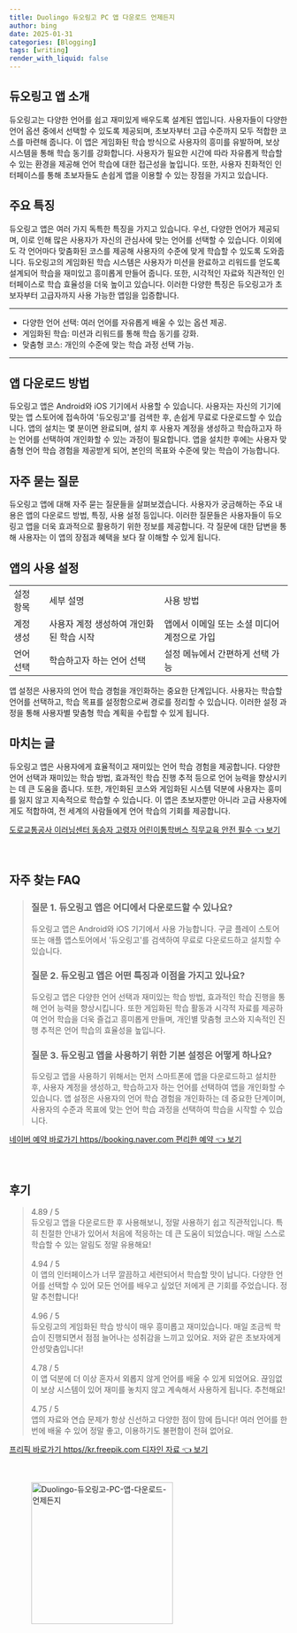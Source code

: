 ```yaml
---
title: Duolingo 듀오링고 PC 앱 다운로드 언제든지
author: bing
date: 2025-01-31
categories: [Blogging]
tags: [writing]
render_with_liquid: false
---
```



<h2 id='듀오링고 앱 소개'>듀오링고 앱 소개</h2>

<p>듀오링고는 다양한 언어를 쉽고 재미있게 배우도록 설계된 앱입니다. 사용자들이 다양한 언어 옵션 중에서 선택할 수 있도록 제공되며, 초보자부터 고급 수준까지 모두 적합한 코스를 마련해 줍니다. 이 앱은 게임화된 학습 방식으로 사용자의 흥미를 유발하며, 보상 시스템을 통해 학습 동기를 강화합니다. 사용자가 필요한 시간에 따라 자유롭게 학습할 수 있는 환경을 제공해 언어 학습에 대한 접근성을 높입니다. 또한, 사용자 친화적인 인터페이스를 통해 초보자들도 손쉽게 앱을 이용할 수 있는 장점을 가지고 있습니다.</p>

<h2 id='주요 특징'>주요 특징</h2>

<p>듀오링고 앱은 여러 가지 독특한 특징을 가지고 있습니다. 우선, 다양한 언어가 제공되며, 이로 인해 많은 사용자가 자신의 관심사에 맞는 언어를 선택할 수 있습니다. 이외에도 각 언어마다 맞춤화된 코스를 제공해 사용자의 수준에 맞게 학습할 수 있도록 도와줍니다. 듀오링고의 게임화된 학습 시스템은 사용자가 미션을 완료하고 리워드를 얻도록 설계되어 학습을 재미있고 흥미롭게 만들어 줍니다. 또한, 시각적인 자료와 직관적인 인터페이스로 학습 효율성을 더욱 높이고 있습니다. 이러한 다양한 특징은 듀오링고가 초보자부터 고급자까지 사용 가능한 앱임을 입증합니다.</p>

<hr />

<ul>
    <li>다양한 언어 선택: 여러 언어를 자유롭게 배울 수 있는 옵션 제공.</li>
    <li>게임화된 학습: 미션과 리워드를 통해 학습 동기를 강화.</li>
    <li>맞춤형 코스: 개인의 수준에 맞는 학습 과정 선택 가능.</li>
</ul>

<hr />

<h2 id='앱 다운로드 방법'>앱 다운로드 방법</h2>

<p>듀오링고 앱은 Android와 iOS 기기에서 사용할 수 있습니다. 사용자는 자신의 기기에 맞는 앱 스토어에 접속하여 '듀오링고'를 검색한 후, 손쉽게 무료로 다운로드할 수 있습니다. 앱의 설치는 몇 분이면 완료되며, 설치 후 사용자 계정을 생성하고 학습하고자 하는 언어를 선택하여 개인화할 수 있는 과정이 필요합니다. 앱을 설치한 후에는 사용자 맞춤형 언어 학습 경험을 제공받게 되어, 본인의 목표와 수준에 맞는 학습이 가능합니다.</p>

<h2 id='자주 묻는 질문'>자주 묻는 질문</h2>

<p>듀오링고 앱에 대해 자주 묻는 질문들을 살펴보겠습니다. 사용자가 궁금해하는 주요 내용은 앱의 다운로드 방법, 특징, 사용 설정 등입니다. 이러한 질문들은 사용자들이 듀오링고 앱을 더욱 효과적으로 활용하기 위한 정보를 제공합니다. 각 질문에 대한 답변을 통해 사용자는 이 앱의 장점과 혜택을 보다 잘 이해할 수 있게 됩니다.</p>

<h2 id='앱의 사용 설정'>앱의 사용 설정</h2>

<table>
    <tr>
        <td>설정 항목</td>
        <td>세부 설명</td>
        <td>사용 방법</td>
    </tr>
    <tr>
        <td>계정 생성</td>
        <td>사용자 계정 생성하여 개인화된 학습 시작</td>
        <td>앱에서 이메일 또는 소셜 미디어 계정으로 가입</td>
    </tr>
    <tr>
        <td>언어 선택</td>
        <td>학습하고자 하는 언어 선택</td>
        <td>설정 메뉴에서 간편하게 선택 가능</td>
    </tr>
</table>

<p>앱 설정은 사용자의 언어 학습 경험을 개인화하는 중요한 단계입니다. 사용자는 학습할 언어를 선택하고, 학습 목표를 설정함으로써 경로를 정리할 수 있습니다. 이러한 설정 과정을 통해 사용자별 맞춤형 학습 계획을 수립할 수 있게 됩니다.</p>

<h2 id='마치는 글'>마치는 글</h2>

<p>듀오링고 앱은 사용자에게 효율적이고 재미있는 언어 학습 경험을 제공합니다. 다양한 언어 선택과 재미있는 학습 방법, 효과적인 학습 진행 추적 등으로 언어 능력을 향상시키는 데 큰 도움을 줍니다. 또한, 개인화된 코스와 게임화된 시스템 덕분에 사용자는 흥미를 잃지 않고 지속적으로 학습할 수 있습니다. 이 앱은 초보자뿐만 아니라 고급 사용자에게도 적합하여, 전 세계의 사람들에게 언어 학습의 기회를 제공합니다.</p>


<p><a class="click-button" title="도로교통공사 이러닝센터 동승자 고령자 어린이통학버스 직무교육 안전 필수" href="https://adkhouse.github.io/posts/%EB%8F%84%EB%A1%9C%EA%B5%90%ED%86%B5%EA%B3%B5%EC%82%AC-%EC%9D%B4%EB%9F%AC%EB%8B%9D%EC%84%BC%ED%84%B0-%EB%8F%99%EC%8A%B9%EC%9E%90-%EA%B3%A0%EB%A0%B9%EC%9E%90-%EC%96%B4%EB%A6%B0%EC%9D%B4%ED%86%B5%ED%95%99%EB%B2%84%EC%8A%A4-%EC%A7%81%EB%AC%B4%EA%B5%90%EC%9C%A1-%EC%95%88%EC%A0%84-%ED%95%84%EC%88%98/" rel="dofollow">도로교통공사 이러닝센터 동승자 고령자 어린이통학버스 직무교육 안전 필수 👈 보기</a></p><br>
<h2 id='자주_찾는_FAQ'>자주 찾는 FAQ</h2>
<div itemscope="" itemtype="https://schema.org/FAQPage"> 
<blockquote> 
<div itemscope="" itemprop="mainEntity" itemtype="https://schema.org/Question"> 
<h3 itemprop="name">질문 1. 듀오링고 앱은 어디에서 다운로드할 수 있나요?</h3> 
<div itemscope="" itemprop="acceptedAnswer" itemtype="https://schema.org/Answer"> 
<span itemprop="text"> 
<p>듀오링고 앱은 Android와 iOS 기기에서 사용 가능합니다. 구글 플레이 스토어 또는 애플 앱스토어에서 '듀오링고'를 검색하여 무료로 다운로드하고 설치할 수 있습니다.</p> 
</span> 
</div> 
</div> 

<div itemscope="" itemprop="mainEntity" itemtype="https://schema.org/Question"> 
<h3 itemprop="name">질문 2. 듀오링고 앱은 어떤 특징과 이점을 가지고 있나요?</h3> 
<div itemscope="" itemprop="acceptedAnswer" itemtype="https://schema.org/Answer"> 
<span itemprop="text"> 
<p>듀오링고 앱은 다양한 언어 선택과 재미있는 학습 방법, 효과적인 학습 진행을 통해 언어 능력을 향상시킵니다. 또한 게임화된 학습 활동과 시각적 자료를 제공하여 언어 학습을 더욱 즐겁고 흥미롭게 만들며, 개인별 맞춤형 코스와 지속적인 진행 추적은 언어 학습의 효율성을 높입니다.</p> 
</span> 
</div> 
</div> 

<div itemscope="" itemprop="mainEntity" itemtype="https://schema.org/Question"> 
<h3 itemprop="name">질문 3. 듀오링고 앱을 사용하기 위한 기본 설정은 어떻게 하나요?</h3> 
<div itemscope="" itemprop="acceptedAnswer" itemtype="https://schema.org/Answer"> 
<span itemprop="text"> 
<p>듀오링고 앱을 사용하기 위해서는 먼저 스마트폰에 앱을 다운로드하고 설치한 후, 사용자 계정을 생성하고, 학습하고자 하는 언어를 선택하여 앱을 개인화할 수 있습니다. 앱 설정은 사용자의 언어 학습 경험을 개인화하는 데 중요한 단계이며, 사용자의 수준과 목표에 맞는 언어 학습 과정을 선택하여 학습을 시작할 수 있습니다.</p> 
</span> 
</div> 
</div> 
</blockquote> 
</div>
<p><a class="click-button" title="네이버 예약 바로가기 https//booking.naver.com 편리한 예약" href="https://adkhouse.github.io/posts/%EB%84%A4%EC%9D%B4%EB%B2%84-%EC%98%88%EC%95%BD-%EB%B0%94%EB%A1%9C%EA%B0%80%EA%B8%B0-httpsbooking.naver.com-%ED%8E%B8%EB%A6%AC%ED%95%9C-%EC%98%88%EC%95%BD/" rel="dofollow">네이버 예약 바로가기 https//booking.naver.com 편리한 예약 👈 보기</a></p><br>
<h2 id='후기'>후기</h2>
<div itemscope itemtype="https://schema.org/Product">
  <blockquote>
  <div itemprop="review" itemscope itemtype="https://schema.org/Review">
      <div itemprop="reviewRating" itemscope itemtype="https://schema.org/Rating"> <span itemprop="ratingValue">4.89</span> / <span itemprop="bestRating">5</span> </div>
      <span itemprop="reviewBody">듀오링고 앱을 다운로드한 후 사용해보니, 정말 사용하기 쉽고 직관적입니다. 특히 친절한 안내가 있어서 처음에 적응하는 데 큰 도움이 되었습니다. 매일 스스로 학습할 수 있는 알림도 정말 유용해요!</span>
  </div>
  <br>
  <div itemprop="review" itemscope itemtype="https://schema.org/Review">
      <div itemprop="reviewRating" itemscope itemtype="https://schema.org/Rating"> <span itemprop="ratingValue">4.94</span> / <span itemprop="bestRating">5</span> </div>
      <span itemprop="reviewBody">이 앱의 인터페이스가 너무 깔끔하고 세련되어서 학습할 맛이 납니다. 다양한 언어를 선택할 수 있어 모든 언어를 배우고 싶었던 저에게 큰 기회를 주었습니다. 정말 추천합니다!</span>
  </div>
  <br>
  <div itemprop="review" itemscope itemtype="https://schema.org/Review">
      <div itemprop="reviewRating" itemscope itemtype="https://schema.org/Rating"> <span itemprop="ratingValue">4.96</span> / <span itemprop="bestRating">5</span> </div>
      <span itemprop="reviewBody">듀오링고의 게임화된 학습 방식이 매우 흥미롭고 재미있습니다. 매일 조금씩 학습이 진행되면서 점점 늘어나는 성취감을 느끼고 있어요. 저와 같은 초보자에게 안성맞춤입니다!</span>
  </div>
  <br>
  <div itemprop="review" itemscope itemtype="https://schema.org/Review">
      <div itemprop="reviewRating" itemscope itemtype="https://schema.org/Rating"> <span itemprop="ratingValue">4.78</span> / <span itemprop="bestRating">5</span> </div>
      <span itemprop="reviewBody">이 앱 덕분에 더 이상 혼자서 외롭지 않게 언어를 배울 수 있게 되었어요. 끊임없이 보상 시스템이 있어 재미를 놓치지 않고 계속해서 사용하게 됩니다. 추천해요!</span>
  </div>
  <br>
  <div itemprop="review" itemscope itemtype="https://schema.org/Review">
      <div itemprop="reviewRating" itemscope itemtype="https://schema.org/Rating"> <span itemprop="ratingValue">4.75</span> / <span itemprop="bestRating">5</span> </div>
      <span itemprop="reviewBody">앱의 자료와 연습 문제가 항상 신선하고 다양한 점이 맘에 듭니다! 여러 언어를 한번에 배울 수 있어 정말 좋고, 이용하기도 불편함이 전혀 없어요.</span>
  </div>
  </blockquote>
</div>
<p><a class="click-button" title="프리픽 바로가기 https//kr.freepik.com 디자인 자료" href="https://adkhouse.github.io/posts/%ED%94%84%EB%A6%AC%ED%94%BD-%EB%B0%94%EB%A1%9C%EA%B0%80%EA%B8%B0-httpskr.freepik.com-%EB%94%94%EC%9E%90%EC%9D%B8-%EC%9E%90%EB%A3%8C/" rel="dofollow">프리픽 바로가기 https//kr.freepik.com 디자인 자료 👈 보기</a></p><br>
<figure class="image"><img src="https://adkhouse.github.io/assets/img/thumbnail/Duolingo-듀오링고-PC-앱-다운로드-언제든지.webp" alt="Duolingo-듀오링고-PC-앱-다운로드-언제든지" width="256" height="256"></figure>